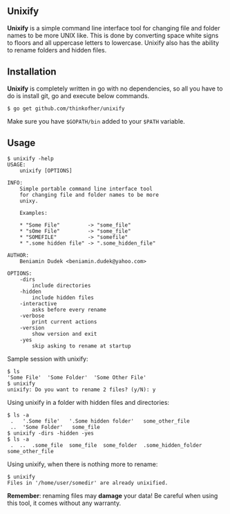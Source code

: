 Unixify
-------

**Unixify** is a simple command line interface tool for changing file and folder names to be more UNIX like. This is done by converting space white signs to floors and all uppercase letters to lowercase. Unixify also has the ability to rename folders and hidden files.

Installation
------------

**Unixify** is completely written in go with no dependencies, so all you have to do is install git, go and execute below commands.

    $ go get github.com/thinkofher/unixify

Make sure you have `$GOPATH/bin` added to your `$PATH` variable.

Usage
----

    $ unixify -help
    USAGE:
        unixify [OPTIONS]

    INFO:
        Simple portable command line interface tool
        for changing file and folder names to be more
        unixy.
    
        Examples:
        
        * "Some File"         -> "some_file"
        * "sOme File"         -> "some_file"
        * "SOMEFILE"          -> "somefile"
        * ".some hidden file" -> ".some_hidden_file"

    AUTHOR:
        Beniamin Dudek <beniamin.dudek@yahoo.com>
    
    OPTIONS:
        -dirs
            include directories
        -hidden
            include hidden files
        -interactive
            asks before every rename
        -verbose
            print current actions
        -version
            show version and exit
        -yes
            skip asking to rename at startup

Sample session with unixify:

    $ ls
    'Some File'  'Some Folder'  'Some Other File'
    $ unixify
    unixify: Do you want to rename 2 files? (y/N): y

Using unixify in a folder with hidden files and directories:

    $ ls -a
     .   '.Some file'   '.Some hidden folder'   some_other_file
     ..  'Some Folder'   some_file
    $ unixify -dirs -hidden -yes
    $ ls -a
     .  ..  .some_file  some_file  some_folder  .some_hidden_folder  some_other_file
     

Using unixify, when there is nothing more to rename:

    $ unixify
    Files in '/home/user/somedir' are already unixified.

**Remember**: renaming files may **damage** your data! Be careful when using this tool, it comes without any warranty.
